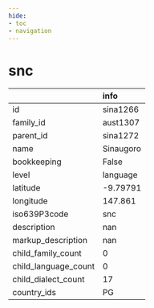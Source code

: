 ```yaml
---
hide:
- toc
- navigation
---
```

# snc
|                      | info      |
|:---------------------|:----------|
| id                   | sina1266  |
| family_id            | aust1307  |
| parent_id            | sina1272  |
| name                 | Sinaugoro |
| bookkeeping          | False     |
| level                | language  |
| latitude             | -9.79791  |
| longitude            | 147.861   |
| iso639P3code         | snc       |
| description          | nan       |
| markup_description   | nan       |
| child_family_count   | 0         |
| child_language_count | 0         |
| child_dialect_count  | 17        |
| country_ids          | PG        |